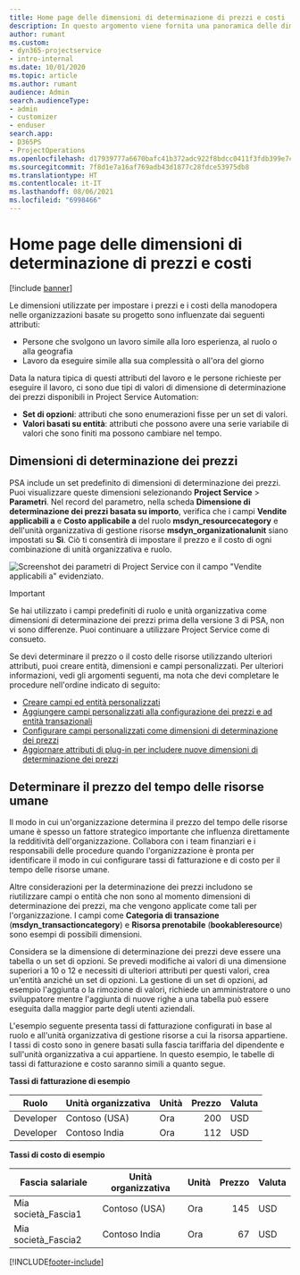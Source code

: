 ```yaml
---
title: Home page delle dimensioni di determinazione di prezzi e costi
description: In questo argomento viene fornita una panoramica delle dimensioni di determinazione dei prezzi.
author: rumant
ms.custom:
- dyn365-projectservice
- intro-internal
ms.date: 10/01/2020
ms.topic: article
ms.author: rumant
audience: Admin
search.audienceType:
- admin
- customizer
- enduser
search.app:
- D365PS
- ProjectOperations
ms.openlocfilehash: d17939777a6670bafc41b372adc922f8bdcc0411f3fdb399e7c9ab01eca87dd0
ms.sourcegitcommit: 7f8d1e7a16af769adb43d1877c28fdce53975db8
ms.translationtype: HT
ms.contentlocale: it-IT
ms.lasthandoff: 08/06/2021
ms.locfileid: "6998466"
---
```

# <a name="pricing-and-costing-dimensions-home-page"></a>Home page delle dimensioni di determinazione di prezzi e costi

[!include [banner](../includes/psa-now-project-operations.md)]

Le dimensioni utilizzate per impostare i prezzi e i costi della manodopera nelle organizzazioni basate su progetto sono influenzate dai seguenti attributi:

- Persone che svolgono un lavoro simile alla loro esperienza, al ruolo o alla geografia
- Lavoro da eseguire simile alla sua complessità o all'ora del giorno

Data la natura tipica di questi attributi del lavoro e le persone richieste per eseguire il lavoro, ci sono due tipi di valori di dimensione di determinazione dei prezzi disponibili in Project Service Automation: 

- **Set di opzioni**: attributi che sono enumerazioni fisse per un set di valori.
- **Valori basati su entità**: attributi che possono avere una serie variabile di valori che sono finiti ma possono cambiare nel tempo.

## <a name="pricing-dimensions"></a>Dimensioni di determinazione dei prezzi

PSA include un set predefinito di dimensioni di determinazione dei prezzi. Puoi visualizzare queste dimensioni selezionando **Project Service** > **Parametri**. Nel record del parametro, nella scheda **Dimensione di determinazione dei prezzi basata su importo**, verifica che i campi **Vendite applicabili a** e **Costo applicabile a** del ruolo **msdyn_resourcecategory** e dell'unità organizzativa di gestione risorse **msdyn_organizationalunit** siano impostati su **Sì**. Ciò ti consentirà di impostare il prezzo e il costo di ogni combinazione di unità organizzativa e ruolo.

![Screenshot dei parametri di Project Service con il campo "Vendite applicabili a" evidenziato.](media/PS-OOB-parameters.png)

> [!IMPORTANT]
> Se hai utilizzato i campi predefiniti di ruolo e unità organizzativa come dimensioni di determinazione dei prezzi prima della versione 3 di PSA, non vi sono differenze. Puoi continuare a utilizzare Project Service come di consueto. 

Se devi determinare il prezzo o il costo delle risorse utilizzando ulteriori attributi, puoi creare entità, dimensioni e campi personalizzati. Per ulteriori informazioni, vedi gli argomenti seguenti, ma nota che devi completare le procedure nell'ordine indicato di seguito:

- [Creare campi ed entità personalizzati](create-custom-fields-entities.md)
- [Aggiungere campi personalizzati alla configurazione dei prezzi e ad entità transazionali](field-references.md)
- [Configurare campi personalizzati come dimensioni di determinazione dei prezzi ](set-up-pricing-dimensions.md)
- [Aggiornare attributi di plug-in per includere nuove dimensioni di determinazione dei prezzi](update-plug-in-attributes.md)

## <a name="pricing-human-resource-time"></a>Determinare il prezzo del tempo delle risorse umane
Il modo in cui un'organizzazione determina il prezzo del tempo delle risorse umane è spesso un fattore strategico importante che influenza direttamente la redditività dell'organizzazione. Collabora con i team finanziari e i responsabili delle procedure quando l'organizzazione è pronta per identificare il modo in cui configurare tassi di fatturazione e di costo per il tempo delle risorse umane.

Altre considerazioni per la determinazione dei prezzi includono se riutilizzare campi o entità che non sono al momento dimensioni di determinazione dei prezzi, ma che vengono applicate come tali per l'organizzazione. I campi come **Categoria di transazione** (**msdyn_transactioncategory**) e **Risorsa prenotabile** (**bookableresource**) sono esempi di possibili dimensioni. 

Considera se la dimensione di determinazione dei prezzi deve essere una tabella o un set di opzioni. Se prevedi modifiche ai valori di una dimensione superiori a 10 o 12 e necessiti di ulteriori attributi per questi valori, crea un'entità anziché un set di opzioni. La gestione di un set di opzioni, ad esempio l'aggiunta o la rimozione di valori, richiede un amministratore o uno sviluppatore mentre l'aggiunta di nuove righe a una tabella può essere eseguita dalla maggior parte degli utenti aziendali.

L'esempio seguente presenta tassi di fatturazione configurati in base al ruolo e all'unità organizzativa di gestione risorse a cui la risorsa appartiene. I tassi di costo sono in genere basati sulla fascia tariffaria del dipendente e sull'unità organizzativa a cui appartiene. In questo esempio, le tabelle di tassi di fatturazione e costo saranno simili a quanto segue.

**Tassi di fatturazione di esempio**

| Ruolo        | Unità organizzativa    |Unità      |Prezzo      |Valuta  |
| ------------|-------------|----------|----------:|----------|
| Developer   | Contoso (USA)  |Ora | 200|USD     |
| Developer   | Contoso India |Ora|   112|USD     |


**Tassi di costo di esempio**

| Fascia salariale     | Unità organizzativa    |Unità      |Prezzo      |Valuta  |
| ----------------|-------------|----------|----------:|----------|
| Mia società_Fascia1 | Contoso (USA)  |Ora | 145|USD     |
| Mia società_Fascia2 | Contoso India |Ora|   67|USD     |


[!INCLUDE[footer-include](../includes/footer-banner.md)]